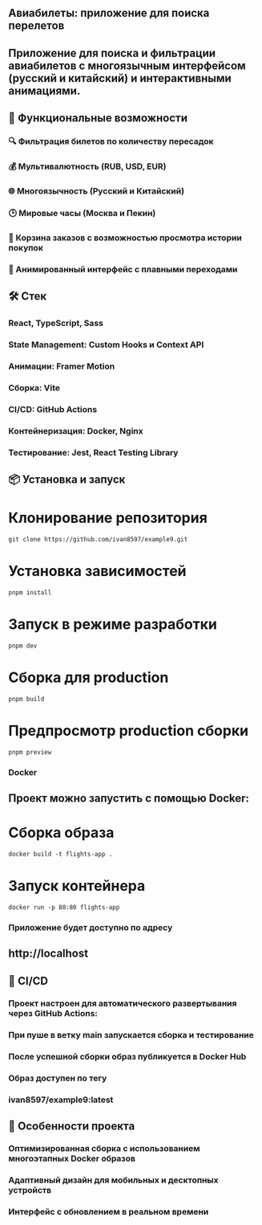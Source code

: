 ## Авиабилеты: приложение для поиска перелетов

## Приложение для поиска и фильтрации авиабилетов с многоязычным интерфейсом (русский и китайский) и интерактивными анимациями.

## 🚀 Функциональные возможности

### 🔍 Фильтрация билетов по количеству пересадок
### 💰 Мультивалютность (RUB, USD, EUR)
### 🌐 Многоязычность (Русский и Китайский)
### 🕒 Мировые часы (Москва и Пекин)
### 🛒 Корзина заказов с возможностью просмотра истории покупок
### 🎨 Анимированный интерфейс с плавными переходами




## 🛠️ Cтек
### React, TypeScript, Sass
### State Management: Custom Hooks и Context API
### Анимации: Framer Motion
### Сборка: Vite
### CI/CD: GitHub Actions
### Контейнеризация: Docker, Nginx
### Тестирование: Jest, React Testing Library

## 📦 Установка и запуск
# Клонирование репозитория
```git clone https://github.com/ivan8597/example9.git```

# Установка зависимостей
```pnpm install```

# Запуск в режиме разработки
```pnpm dev```

# Сборка для production
```pnpm build```

# Предпросмотр production сборки
```pnpm preview```


### Docker
 ## Проект можно запустить с помощью Docker:
# Сборка образа
```docker build -t flights-app .```

# Запуск контейнера
```docker run -p 80:80 flights-app```
### Приложение будет доступно по адресу
 ## http://localhost

## 🔄 CI/CD
### Проект настроен для автоматического развертывания через GitHub Actions:
### При пуше в ветку main запускается сборка и тестирование
### После успешной сборки образ публикуется в Docker Hub
### Образ доступен по тегу 
### ivan8597/example9:latest

## 🌟 Особенности проекта
### Оптимизированная сборка с использованием многоэтапных Docker образов
### Адаптивный дизайн для мобильных и десктопных устройств
### Интерфейс с обновлением в реальном времени

